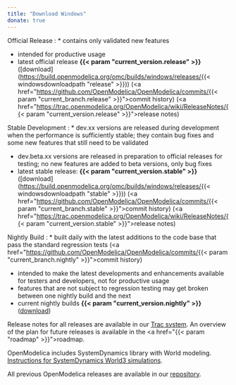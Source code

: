 ```yaml
---
title: "Download Windows"
donate: true
---
```


Official Release
: * contains only validated new features
  * intended for productive usage
  * latest official release **{{< param "current_version.release" >}}** ([download](https://build.openmodelica.org/omc/builds/windows/releases/{{< windowsdownloadpath "release" >}})) (<a href="https://github.com/OpenModelica/OpenModelica/commits/{{< param "current_branch.release" >}}">commit history</a>) (<a href="https://trac.openmodelica.org/OpenModelica/wiki/ReleaseNotes/{{< param "current_version.release" >}}">release notes</a>)

Stable Development
: * dev.xx versions are released during development when the performance is sufficiently stable; they contain bug fixes and some new features that still need to be validated
  * dev.beta.xx versions are released in preparation to official releases for testing; no new features are added to beta versions, only bug fixes
  * latest stable release: **{{< param "current_version.stable" >}}** ([download](https://build.openmodelica.org/omc/builds/windows/releases/{{< windowsdownloadpath "stable" >}})) (<a href="https://github.com/OpenModelica/OpenModelica/commits/{{< param "current_branch.stable" >}}">commit history</a>) (<a href="https://trac.openmodelica.org/OpenModelica/wiki/ReleaseNotes/{{< param "current_version.stable" >}}">release notes</a>)

Nightly Build
: * built daily with the latest additions to the code base that pass the standard regression tests (<a href="https://github.com/OpenModelica/OpenModelica/commits/{{< param "current_branch.nightly" >}}">commit history</a>)
  * intended to make the latest developments and enhancements available for testers and developers, not for productive usage
  * features that are not subject to regression testing may get broken between one nightly build and the next
  * current nightly builds **{{< param "current_version.nightly" >}}** ([download](https://build.openmodelica.org/omc/builds/windows/nightly-builds/))


Release notes for all releases are available in our <a href="https://trac.openmodelica.org/OpenModelica/wiki/ReleaseNotes">Trac system</a>.
An overview of the plan for future releases is available in the <a href="{{< param "roadmap" >}}">roadmap</a>.

OpenModelica includes SystemDynamics library with World modeling. <a href="/images/docs/SystemDynamics-World3-Simulation-with-OpenModelica.pdf" target="_blank">Instructions for SystemDynamics World3 simulations</a>.

All previous OpenModelica releases are available in our <a href="https://build.openmodelica.org/omc/builds/windows/releases/">repository</a>.
